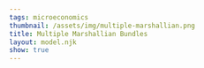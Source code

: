 ```yaml
---
tags: microeconomics
thumbnail: /assets/img/multiple-marshallian.png
title: Multiple Marshallian Bundles
layout: model.njk
show: true
---
```

<script>
const myCalculator = new EconVision();

myCalculator.setGraphs({ 'engine': 'desmos', 'idDiv': 'DynamicMarshallianGraph', 'height': '650px', 'width': '100', 'left': '-25', 'right': '150', 'bottom': '-15', 'top': '100', 'copy': true, 'expressions': false, 'zoomFit': true, 'showXAxis': true, 'showYAxis': true, 'xAxisLabel': 'x(units)', 'yAxisLabel': 'y(units)' });

//utility function
myCalculator.addFuncInput({ 'idDiv': 'UtilityFunction', 'title': 'Utility Function', 'func': "U(x,y)", 'latex': "\\ln\\left(x\\right)+\\ln\\left(y\\right)", 'listGraphs': [0] });
myCalculator.line(); //draw line
//dynamic budget line
myCalculator.addDynamicInput({ 'idDiv': 'BudgetLine', 'title': 'Budget Line ', 'func': "F(x,y)", 'rhs': 'I', 'latex': '3x+4y=120', 'limit': 5, 'listGraphs': [0] });

//draw indifference curve
myCalculator.addExpression({ idDiv: "Pi2I1", latex: 'x_{2}\\left(x,y\\right)=x\\cos\\left(-2\\pi\\right)-y\\sin\\left(-2\\pi\\right)', listGraphs: [0] });
myCalculator.addExpression({ idDiv: "Pi2I2", latex: 'y_{2}\\left(x,y\\right)=x\\sin\\left(-2\\pi\\right)+y\\cos\\left(-2\\pi\\right)', listGraphs: [0] });

myCalculator.addDynamicExp({ 'calc': 'simpleDraw', 'color': 'purple', 'idDiv': 'solvecompute', 'parentIdDiv': 'BudgetLine', 'lhs': ["x_{2}(x,y)", "y_{2}(x,y)"], 'rhs': 'I', 'listGraphs': [0] });

myCalculator.addDynamicExp({ 'calc': 'simpleCompute', 'idDiv': 'dynamicUtil', 'parentIdDiv': 'BudgetLine', 'compute': 'UtilityFunction', 'NewfunEqu': 'G(x,y)', 'listGraphs': [0] });


myCalculator.addDynamicExp({ 'calc': 'simpleCompute', 'idDiv': 'totalBudgetLine', 'parentIdDiv': 'BudgetLine', 'compute': 'BudgetLine-BudgetLine_rhs', 'NewfunEqu': '\\mu(x,y)', 'listGraphs': [0] });

myCalculator.addDynamicExp({ 'calc': 'simpleMarshalian', 'idDiv': 'LagMultipleDynamic', 'parentIdDiv': 'totalBudgetLine', 'objective': 'UtilityFunction', 'constraint': 'totalBudgetLine', 'NewfunEqu': "\\theta", 'listGraphs': [0] });
myCalculator.addDynamicExp({ 'calc': 'simpleDraw', 'color': 'blue', 'idDiv': 'drawUtilEach', 'parentIdDiv': 'dynamicUtil', 'lhs': ["x_{2}(x,y)", "y_{2}(x,y)"], 'rhs': 'G(\\theta[1],\\theta[2])', 'listGraphs': [0] });

myCalculator.addDynamicExp({ 'calc': 'simpleDrawLabel', 'color': 'orange', 'idDiv': 'drawLabelEach', 'parentIdDiv': 'dynamicUtil', 'rhs': '(\\theta[1],\\theta[2])', 'label': '', 'listGraphs': [0] });

//add instructions
myCalculator.setInstructions({ 'title': 'Visualize Multiple Marshallian Bundles', 'content': 'This calculator allows you to visualize multiple Marshallian bundles in the same graph. <b>Use the "Add" button to input additional budget lines and click "Refresh".</b> The budget lines should be written in the format %%P_xx+P_yy=Income%% where %%P_x%%, %%P_y%%, and %%I%% are constants. The calculator will display the Marshallian bundle corresponding to each budget line.\
    \\tip{"If the bundles do not show up on the screen, they may be out of the frame. Use the zoom buttons at the right corner of the graph to zoom out and view the bundles."}'
  });                      
    
myCalculator.setCreators({
	title: "Developer",
	name: "Kyla",
	school: "CC’24"
});
</script>